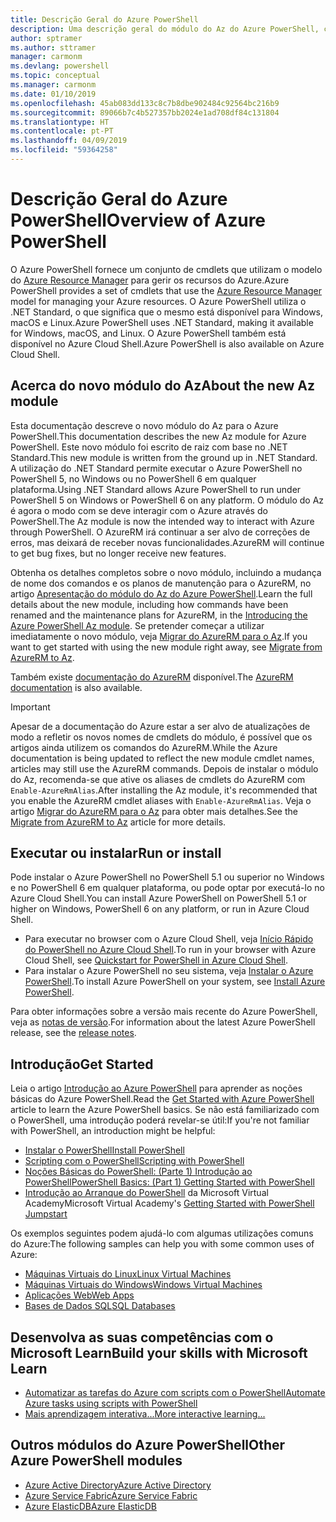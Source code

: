 ```yaml
---
title: Descrição Geral do Azure PowerShell
description: Uma descrição geral do módulo do Az do Azure PowerShell, com informações sobre como instalar e começar a utilizar.
author: sptramer
ms.author: sttramer
manager: carmonm
ms.devlang: powershell
ms.topic: conceptual
ms.manager: carmonm
ms.date: 01/10/2019
ms.openlocfilehash: 45ab083dd133c8c7b8dbe902484c92564bc216b9
ms.sourcegitcommit: 89066b7c4b527357bb2024e1ad708df84c131804
ms.translationtype: HT
ms.contentlocale: pt-PT
ms.lasthandoff: 04/09/2019
ms.locfileid: "59364258"
---
```

# <a name="overview-of-azure-powershell"></a><span data-ttu-id="912d2-103">Descrição Geral do Azure PowerShell</span><span class="sxs-lookup"><span data-stu-id="912d2-103">Overview of Azure PowerShell</span></span>

<span data-ttu-id="912d2-104">O Azure PowerShell fornece um conjunto de cmdlets que utilizam o modelo do [Azure Resource Manager](/azure/azure-resource-manager/resource-group-overview) para gerir os recursos do Azure.</span><span class="sxs-lookup"><span data-stu-id="912d2-104">Azure PowerShell provides a set of cmdlets that use the [Azure Resource Manager](/azure/azure-resource-manager/resource-group-overview) model for managing your Azure resources.</span></span> <span data-ttu-id="912d2-105">O Azure PowerShell utiliza o .NET Standard, o que significa que o mesmo está disponível para Windows, macOS e Linux.</span><span class="sxs-lookup"><span data-stu-id="912d2-105">Azure PowerShell uses .NET Standard, making it available for Windows, macOS, and Linux.</span></span>
<span data-ttu-id="912d2-106">O Azure PowerShell também está disponível no Azure Cloud Shell.</span><span class="sxs-lookup"><span data-stu-id="912d2-106">Azure PowerShell is also available on Azure Cloud Shell.</span></span>

## <a name="about-the-new-az-module"></a><span data-ttu-id="912d2-107">Acerca do novo módulo do Az</span><span class="sxs-lookup"><span data-stu-id="912d2-107">About the new Az module</span></span>

<span data-ttu-id="912d2-108">Esta documentação descreve o novo módulo do Az para o Azure PowerShell.</span><span class="sxs-lookup"><span data-stu-id="912d2-108">This documentation describes the new Az module for Azure PowerShell.</span></span> <span data-ttu-id="912d2-109">Este novo módulo foi escrito de raiz com base no .NET Standard.</span><span class="sxs-lookup"><span data-stu-id="912d2-109">This new module is written from the ground up in .NET Standard.</span></span> <span data-ttu-id="912d2-110">A utilização do .NET Standard permite executar o Azure PowerShell no PowerShell 5, no Windows ou no PowerShell 6 em qualquer plataforma.</span><span class="sxs-lookup"><span data-stu-id="912d2-110">Using .NET Standard allows Azure PowerShell to run under PowerShell 5 on Windows or PowerShell 6 on any platform.</span></span> <span data-ttu-id="912d2-111">O módulo do Az é agora o modo com se deve interagir com o Azure através do PowerShell.</span><span class="sxs-lookup"><span data-stu-id="912d2-111">The Az module is now the intended way to interact with Azure through PowerShell.</span></span>
<span data-ttu-id="912d2-112">O AzureRM irá continuar a ser alvo de correções de erros, mas deixará de receber novas funcionalidades.</span><span class="sxs-lookup"><span data-stu-id="912d2-112">AzureRM will continue to get bug fixes, but no longer receive new features.</span></span>

<span data-ttu-id="912d2-113">Obtenha os detalhes completos sobre o novo módulo, incluindo a mudança de nome dos comandos e os planos de manutenção para o AzureRM, no artigo [Apresentação do módulo do Az do Azure PowerShell](new-azureps-module-az.md).</span><span class="sxs-lookup"><span data-stu-id="912d2-113">Learn the full details about the new module, including how commands have been renamed and the maintenance plans for AzureRM, in the [Introducing the Azure PowerShell Az module](new-azureps-module-az.md).</span></span> <span data-ttu-id="912d2-114">Se pretender começar a utilizar imediatamente o novo módulo, veja [Migrar do AzureRM para o Az](migrate-from-azurerm-to-az.md).</span><span class="sxs-lookup"><span data-stu-id="912d2-114">If you want to get started with using the new module right away, see [Migrate from AzureRM to Az](migrate-from-azurerm-to-az.md).</span></span>

<span data-ttu-id="912d2-115">Também existe [documentação do AzureRM](/powershell/azure/azurerm) disponível.</span><span class="sxs-lookup"><span data-stu-id="912d2-115">The [AzureRM documentation](/powershell/azure/azurerm) is also available.</span></span>

> [!IMPORTANT]
>
> <span data-ttu-id="912d2-116">Apesar de a documentação do Azure estar a ser alvo de atualizações de modo a refletir os novos nomes de cmdlets do módulo, é possível que os artigos ainda utilizem os comandos do AzureRM.</span><span class="sxs-lookup"><span data-stu-id="912d2-116">While the Azure documentation is being updated to reflect the new module cmdlet names, articles may still use the AzureRM commands.</span></span> <span data-ttu-id="912d2-117">Depois de instalar o módulo do Az, recomenda-se que ative os aliases de cmdlets do AzureRM com `Enable-AzureRmAlias`.</span><span class="sxs-lookup"><span data-stu-id="912d2-117">After installing the Az module, it's recommended that you enable the AzureRM cmdlet aliases with `Enable-AzureRmAlias`.</span></span> <span data-ttu-id="912d2-118">Veja o artigo [Migrar do AzureRM para o Az](migrate-from-azurerm-to-az.md) para obter mais detalhes.</span><span class="sxs-lookup"><span data-stu-id="912d2-118">See the [Migrate from AzureRM to Az](migrate-from-azurerm-to-az.md) article for more details.</span></span>

## <a name="run-or-install"></a><span data-ttu-id="912d2-119">Executar ou instalar</span><span class="sxs-lookup"><span data-stu-id="912d2-119">Run or install</span></span>

<span data-ttu-id="912d2-120">Pode instalar o Azure PowerShell no PowerShell 5.1 ou superior no Windows e no PowerShell 6 em qualquer plataforma, ou pode optar por executá-lo no Azure Cloud Shell.</span><span class="sxs-lookup"><span data-stu-id="912d2-120">You can install Azure PowerShell on PowerShell 5.1 or higher on Windows, PowerShell 6 on any platform, or run in Azure Cloud Shell.</span></span>

* <span data-ttu-id="912d2-121">Para executar no browser com o Azure Cloud Shell, veja [Início Rápido do PowerShell no Azure Cloud Shell](/azure/cloud-shell/quickstart-powershell).</span><span class="sxs-lookup"><span data-stu-id="912d2-121">To run in your browser with Azure Cloud Shell, see [Quickstart for PowerShell in Azure Cloud Shell](/azure/cloud-shell/quickstart-powershell).</span></span>
* <span data-ttu-id="912d2-122">Para instalar o Azure PowerShell no seu sistema, veja [Instalar o Azure PowerShell](install-az-ps.md).</span><span class="sxs-lookup"><span data-stu-id="912d2-122">To install Azure PowerShell on your system, see [Install Azure PowerShell](install-az-ps.md).</span></span>

<span data-ttu-id="912d2-123">Para obter informações sobre a versão mais recente do Azure PowerShell, veja as [notas de versão](release-notes-azureps.md).</span><span class="sxs-lookup"><span data-stu-id="912d2-123">For information about the latest Azure PowerShell release, see the [release notes](release-notes-azureps.md).</span></span>

## <a name="get-started"></a><span data-ttu-id="912d2-124">Introdução</span><span class="sxs-lookup"><span data-stu-id="912d2-124">Get Started</span></span>

<span data-ttu-id="912d2-125">Leia o artigo [Introdução ao Azure PowerShell](get-started-azureps.md) para aprender as noções básicas do Azure PowerShell.</span><span class="sxs-lookup"><span data-stu-id="912d2-125">Read the [Get Started with Azure PowerShell](get-started-azureps.md) article to learn the Azure PowerShell basics.</span></span> <span data-ttu-id="912d2-126">Se não está familiarizado com o PowerShell, uma introdução poderá revelar-se útil:</span><span class="sxs-lookup"><span data-stu-id="912d2-126">If you're not familiar with PowerShell, an introduction might be helpful:</span></span>

* [<span data-ttu-id="912d2-127">Instalar o PowerShell</span><span class="sxs-lookup"><span data-stu-id="912d2-127">Install PowerShell</span></span>](/powershell/scripting/install/installing-powershell)
* [<span data-ttu-id="912d2-128">Scripting com o PowerShell</span><span class="sxs-lookup"><span data-stu-id="912d2-128">Scripting with PowerShell</span></span>](/powershell/scripting/powershell-scripting)
* [<span data-ttu-id="912d2-129">Noções Básicas do PowerShell: (Parte 1) Introdução ao PowerShell</span><span class="sxs-lookup"><span data-stu-id="912d2-129">PowerShell Basics: (Part 1) Getting Started with PowerShell</span></span>](https://channel9.msdn.com/Blogs/Taste-of-Premier/PowerShellBasicsPart1)
* <span data-ttu-id="912d2-130">[Introdução ao Arranque do PowerShell](https://mva.microsoft.com/liveevents/powershell-jumpstart) da Microsoft Virtual Academy</span><span class="sxs-lookup"><span data-stu-id="912d2-130">Microsoft Virtual Academy's [Getting Started with PowerShell Jumpstart](https://mva.microsoft.com/liveevents/powershell-jumpstart)</span></span>

<span data-ttu-id="912d2-131">Os exemplos seguintes podem ajudá-lo com algumas utilizações comuns do Azure:</span><span class="sxs-lookup"><span data-stu-id="912d2-131">The following samples can help you with some common uses of Azure:</span></span>

* [<span data-ttu-id="912d2-132">Máquinas Virtuais do Linux</span><span class="sxs-lookup"><span data-stu-id="912d2-132">Linux Virtual Machines</span></span>](/azure/virtual-machines/virtual-machines-linux-powershell-samples?toc=/powershell/azure/toc.json)
* [<span data-ttu-id="912d2-133">Máquinas Virtuais do Windows</span><span class="sxs-lookup"><span data-stu-id="912d2-133">Windows Virtual Machines</span></span>](/azure/virtual-machines/virtual-machines-windows-powershell-samples?toc=/powershell/azure/toc.json)
* [<span data-ttu-id="912d2-134">Aplicações Web</span><span class="sxs-lookup"><span data-stu-id="912d2-134">Web Apps</span></span>](/azure/app-service-web/app-service-powershell-samples?toc=/powershell/azure/toc.json)
* [<span data-ttu-id="912d2-135">Bases de Dados SQL</span><span class="sxs-lookup"><span data-stu-id="912d2-135">SQL Databases</span></span>](/azure/sql-database/sql-database-powershell-samples?toc=/powershell/azure/toc.json)

## <a name="build-your-skills-with-microsoft-learn"></a><span data-ttu-id="912d2-136">Desenvolva as suas competências com o Microsoft Learn</span><span class="sxs-lookup"><span data-stu-id="912d2-136">Build your skills with Microsoft Learn</span></span>

- [<span data-ttu-id="912d2-137">Automatizar as tarefas do Azure com scripts com o PowerShell</span><span class="sxs-lookup"><span data-stu-id="912d2-137">Automate Azure tasks using scripts with PowerShell</span></span>](/learn/modules/automate-azure-tasks-with-powershell/)
- [<span data-ttu-id="912d2-138">Mais aprendizagem interativa...</span><span class="sxs-lookup"><span data-stu-id="912d2-138">More interactive learning...</span></span>](/learn/browse/?term=powershell)

## <a name="other-azure-powershell-modules"></a><span data-ttu-id="912d2-139">Outros módulos do Azure PowerShell</span><span class="sxs-lookup"><span data-stu-id="912d2-139">Other Azure PowerShell modules</span></span>

* [<span data-ttu-id="912d2-140">Azure Active Directory</span><span class="sxs-lookup"><span data-stu-id="912d2-140">Azure Active Directory</span></span>](/powershell/azure/active-directory/)
* [<span data-ttu-id="912d2-141">Azure Service Fabric</span><span class="sxs-lookup"><span data-stu-id="912d2-141">Azure Service Fabric</span></span>](/powershell/azure/service-fabric/)
* [<span data-ttu-id="912d2-142">Azure ElasticDB</span><span class="sxs-lookup"><span data-stu-id="912d2-142">Azure ElasticDB</span></span>](/powershell/azure/elasticdbjobs/)
